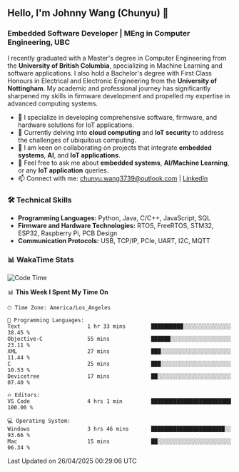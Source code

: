 ## Hello, I'm Johnny Wang (Chunyu) 👋

### Embedded Software Developer | MEng in Computer Engineering, UBC

I recently graduated with a Master's degree in Computer Engineering from the **University of British Columbia**, specializing in Machine Learning and software applications. I also hold a Bachelor's degree with First Class Honours in Electrical and Electronic Engineering from the **University of Nottingham**. My academic and professional journey has significantly sharpened my skills in firmware development and propelled my expertise in advanced computing systems.

- 🔭 I specialize in developing comprehensive software, firmware, and hardware solutions for IoT applications.
- 🌱 Currently delving into **cloud computing** and **IoT security** to address the challenges of ubiquitous computing.
- 🤝 I am keen on collaborating on projects that integrate **embedded systems**, **AI**, and **IoT applications**.
- 💬 Feel free to ask me about **embedded systems**, **AI/Machine Learning**, or any **IoT application** queries.
- 📫 Connect with me: [chunyu.wang3739@outlook.com](mailto:chunyu.wang3739@outlook.com) | [LinkedIn](https://www.linkedin.com/in/shycw1/)


### 🛠️ Technical Skills
- **Programming Languages:** Python, Java, C/C++, JavaScript, SQL
- **Firmware and Hardware Technologies:** RTOS, FreeRTOS, STM32, ESP32, Raspberry Pi, PCB Design
- **Communication Protocols:** USB, TCP/IP, PCIe, UART, I2C, MQTT

### 📊 WakaTime Stats
<!--START_SECTION:waka-->
![Code Time](http://img.shields.io/badge/Code%20Time-87%20hrs%203%20mins-blue)

📊 **This Week I Spent My Time On** 

```text
🕑︎ Time Zone: America/Los_Angeles

💬 Programming Languages: 
Text                     1 hr 33 mins        ██████████░░░░░░░░░░░░░░░   38.45 % 
Objective-C              55 mins             ██████░░░░░░░░░░░░░░░░░░░   23.11 % 
XML                      27 mins             ███░░░░░░░░░░░░░░░░░░░░░░   11.44 % 
C                        25 mins             ███░░░░░░░░░░░░░░░░░░░░░░   10.53 % 
Devicetree               17 mins             ██░░░░░░░░░░░░░░░░░░░░░░░   07.40 % 

🔥 Editors: 
VS Code                  4 hrs 1 min         █████████████████████████   100.00 % 

💻 Operating System: 
Windows                  3 hrs 46 mins       ███████████████████████░░   93.66 % 
Mac                      15 mins             ██░░░░░░░░░░░░░░░░░░░░░░░   06.34 % 
```


 Last Updated on 26/04/2025 00:29:06 UTC
<!--END_SECTION:waka-->
